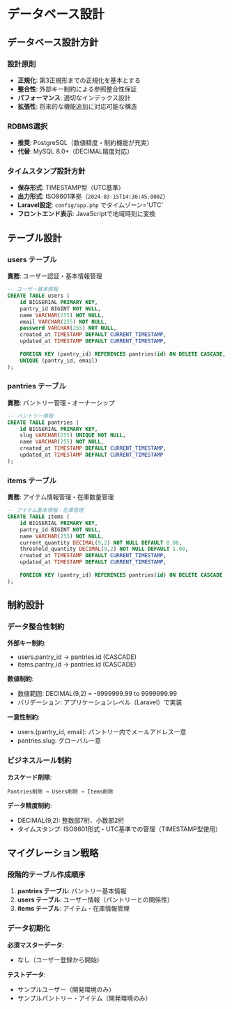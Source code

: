 # データベース設計

## データベース設計方針

### 設計原則
- **正規化**: 第3正規形までの正規化を基本とする
- **整合性**: 外部キー制約による参照整合性保証
- **パフォーマンス**: 適切なインデックス設計
- **拡張性**: 将来的な機能追加に対応可能な構造

### RDBMS選択
- **推奨**: PostgreSQL（数値精度・制約機能が充実）
- **代替**: MySQL 8.0+（DECIMAL精度対応）

### タイムスタンプ設計方針
- **保存形式**: TIMESTAMP型（UTC基準）
- **出力形式**: ISO8601準拠（`2024-03-15T14:30:45.000Z`）
- **Laravel設定**: `config/app.php` でタイムゾーン='UTC'
- **フロントエンド表示**: JavaScriptで地域時刻に変換

## テーブル設計

### users テーブル

**責務**: ユーザー認証・基本情報管理

```sql
-- ユーザー基本情報
CREATE TABLE users (
    id BIGSERIAL PRIMARY KEY,
    pantry_id BIGINT NOT NULL,
    name VARCHAR(255) NOT NULL,
    email VARCHAR(255) NOT NULL,
    password VARCHAR(255) NOT NULL,
    created_at TIMESTAMP DEFAULT CURRENT_TIMESTAMP,
    updated_at TIMESTAMP DEFAULT CURRENT_TIMESTAMP,
    
    FOREIGN KEY (pantry_id) REFERENCES pantries(id) ON DELETE CASCADE,
    UNIQUE (pantry_id, email)
);
```


### pantries テーブル

**責務**: パントリー管理・オーナーシップ

```sql
-- パントリー情報
CREATE TABLE pantries (
    id BIGSERIAL PRIMARY KEY,
    slug VARCHAR(255) UNIQUE NOT NULL,
    name VARCHAR(255) NOT NULL,
    created_at TIMESTAMP DEFAULT CURRENT_TIMESTAMP,
    updated_at TIMESTAMP DEFAULT CURRENT_TIMESTAMP
);
```


### items テーブル

**責務**: アイテム情報管理・在庫数量管理

```sql
-- アイテム基本情報・在庫管理
CREATE TABLE items (
    id BIGSERIAL PRIMARY KEY,
    pantry_id BIGINT NOT NULL,
    name VARCHAR(255) NOT NULL,
    current_quantity DECIMAL(9,2) NOT NULL DEFAULT 0.00,
    threshold_quantity DECIMAL(9,2) NOT NULL DEFAULT 1.00,
    created_at TIMESTAMP DEFAULT CURRENT_TIMESTAMP,
    updated_at TIMESTAMP DEFAULT CURRENT_TIMESTAMP,
    
    FOREIGN KEY (pantry_id) REFERENCES pantries(id) ON DELETE CASCADE
);
```



## 制約設計

### データ整合性制約

**外部キー制約**:
- users.pantry_id → pantries.id (CASCADE)
- items.pantry_id → pantries.id (CASCADE)

**数値制約**:
- 数値範囲: DECIMAL(9,2) = -9999999.99 to 9999999.99
- バリデーション: アプリケーションレベル（Laravel）で実装

**一意性制約**:
- users.(pantry_id, email): パントリー内でメールアドレス一意
- pantries.slug: グローバル一意

### ビジネスルール制約

**カスケード削除**:
```
Pantries削除 → Users削除 → Items削除
```

**データ精度制約**:
- DECIMAL(9,2): 整数部7桁、小数部2桁
- タイムスタンプ: ISO8601形式・UTC基準での管理（TIMESTAMP型使用）


## マイグレーション戦略

### 段階的テーブル作成順序

1. **pantries テーブル**: パントリー基本情報
2. **users テーブル**: ユーザー情報（パントリーとの関係性）
3. **items テーブル**: アイテム・在庫情報管理

### データ初期化

**必須マスターデータ**:
- なし（ユーザー登録から開始）

**テストデータ**:
- サンプルユーザー（開発環境のみ）
- サンプルパントリー・アイテム（開発環境のみ）

